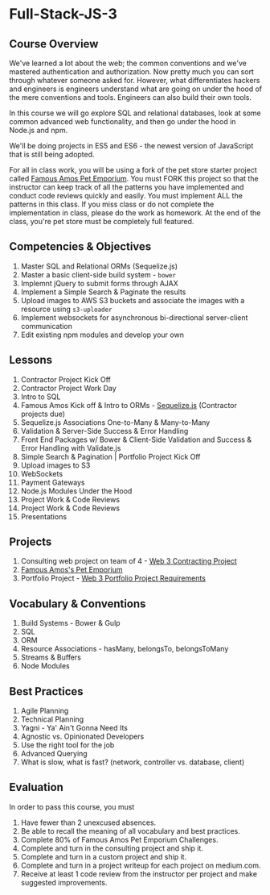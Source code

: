 # Full-Stack-JS-3

## Course Overview

We've learned a lot about the web; the common conventions and we've mastered authentication and authorization. Now pretty much you can sort through whatever someone asked for. However, what differentiates hackers and engineers is engineers understand what are going on under the hood of the mere conventions and tools. Engineers can also build their own tools.

In this course we will go explore SQL and relational databases, look at some common advanced web functionality, and then go under the hood in Node.js and npm.

We'll be doing projects in ES5 and ES6 - the newest version of JavaScript that is still being adopted.

For all in class work, you will be using a fork of the pet store starter project called [Famous Amos Pet Emporium](https://github.com/Product-College-Labs/famous-amos). You must FORK this project so that the instructor can keep track of all the patterns you have implemented and conduct code reviews quickly and easily. You must implement ALL the patterns in this class. If you miss class or do not complete the implementation in class, please do the work as homework. At the end of the class, you're pet store must be completely full featured.

## Competencies & Objectives

1. Master SQL and Relational ORMs (Sequelize.js)
1. Master a basic client-side build system - `bower`
1. Implemnt jQuery to submit forms through AJAX
1. Implement a Simple Search & Paginate the results
1. Upload images to AWS S3 buckets and associate the images with a resource using `s3-uploader`
1. Implement websockets for asynchronous bi-directional server-client communication
1. Edit existing npm modules and develop your own

## Lessons

1. Contractor Project Kick Off
1. Contractor Project Work Day
1. Intro to SQL
1. Famous Amos Kick off & Intro to ORMs - [Sequelize.js](http://docs.sequelizejs.com/) (Contractor projects due)
1. Sequelize.js Associations One-to-Many & Many-to-Many
1. Validation & Server-Side Success & Error Handling
1. Front End Packages w/ Bower & Client-Side Validation and Success & Error Handling with Validate.js
1. Simple Search & Pagination | Portfolio Project Kick Off
1. Upload images to S3
1. WebSockets
1. Payment Gateways
1. Node.js Modules Under the Hood
1. Project Work & Code Reviews
1. Project Work & Code Reviews
1. Presentations

## Projects

1. Consulting web project on team of 4 - [Web 3 Contracting Project](https://github.com/Product-College-Courses/WEB-3-Advanced-Web-Patterns/tree/master/00.%20The%20Gigster%20Project)
1. [Famous Amos's Pet Emporium](https://github.com/Product-College-Labs/famous-amos)
1. Portfolio Project - [Web 3 Portfolio Project Requirements](https://github.com/Product-College-Labs/Web-3-Custom-Project)

## Vocabulary & Conventions

1. Build Systems - Bower & Gulp
1. SQL
1. ORM
1. Resource Associations - hasMany, belongsTo, belongsToMany
1. Streams & Buffers
1. Node Modules

## Best Practices

1. Agile Planning
1. Technical Planning
1. Yagni - Ya' Ain't Gonna Need Its
1. Agnostic vs. Opinionated Developers
1. Use the right tool for the job
1. Advanced Querying
1. What is slow, what is fast? (network, controller vs. database, client)

## Evaluation

In order to pass this course, you must

1. Have fewer than 2 unexcused absences.
1. Be able to recall the meaning of all vocabulary and best practices.
1. Complete 80% of Famous Amos Pet Emporium Challenges.
1. Complete and turn in the consulting project and ship it.
1. Complete and turn in a custom project and ship it.
1. Complete and turn in a project writeup for each project on medium.com.
1. Receive at least 1 code review from the instructor per project and make suggested improvements.
